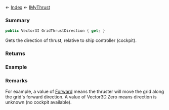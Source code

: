 ← [Index](Api-Index) ← [IMyThrust](Sandbox.ModAPI.Ingame.IMyThrust)

### Summary

```csharp
public Vector3I GridThrustDirection { get; }
```

Gets the direction of thrust, relative to ship controller (cockpit).

### Returns

### Example

### Remarks

For example, a value of [Forward](VRageMath.Vector3I.Forward) means the thruster will move the grid along the grid's forward direction. A value of Vector3D.Zero means direction is unknown (no cockpit available).


